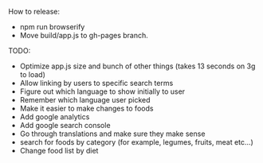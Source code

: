 How to release:
- npm run browserify
- Move build/app.js to gh-pages branch.

TODO:
- Optimize app.js size and bunch of other things (takes 13 seconds on 3g to load)
- Allow linking by users to specific search terms
- Figure out which language to show initially to user
- Remember which language user picked
- Make it easier to make changes to foods
- Add google analytics
- Add google search console
- Go through translations and make sure they make sense
- search for foods by category (for example, legumes, fruits, meat etc...)
- Change food list by diet
